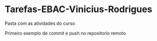 # Tarefas-EBAC-Vinicius-Rodrigues
Pasta com as atividades do curso 

Primeiro exemplo de commit e push no repositorio remoto 
